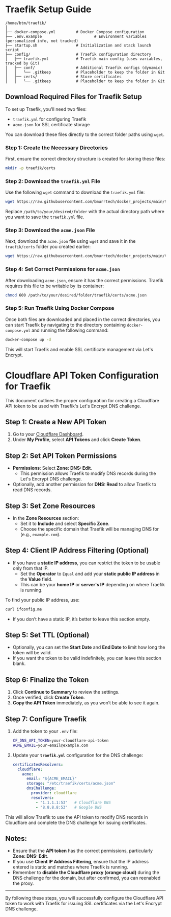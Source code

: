 

# Traefik Setup Guide

```
/home/btm/traefik/
│
├── docker-compose.yml         # Docker Compose configuration
├── .env.example                       # Environment variables (personalized info, not tracked)
├── startup.sh                 # Initialization and stack launch script
├── config/                    # Traefik configuration directory
│   ├── traefik.yml            # Traefik main config (uses variables, tracked by Git)
│   ├── conf/                  # Additional Traefik configs (dynamic)
│   │   └── .gitkeep           # Placeholder to keep the folder in Git
│   ├── certs/                 # Store certificates
│   │   └── .gitkeep           # Placeholder to keep the folder in Git
```

## Download Required Files for Traefik Setup

To set up Traefik, you'll need two files:

- `traefik.yml` for configuring Traefik
- `acme.json` for SSL certificate storage

You can download these files directly to the correct folder paths using `wget`.

### Step 1: Create the Necessary Directories

First, ensure the correct directory structure is created for storing these files:

```bash
mkdir -p traefik/certs
```

### Step 2: Download the `traefik.yml` File

Use the following `wget` command to download the `traefik.yml` file:

```bash
wget https://raw.githubusercontent.com/bmurrtech/docker_projects/main/traefik/config/traefik.yml -P /path/to/your/desired/folder
```

Replace `/path/to/your/desired/folder` with the actual directory path where you want to save the `traefik.yml` file.

### Step 3: Download the `acme.json` File

Next, download the `acme.json` file using `wget` and save it in the `traefik/certs` folder you created earlier:

```bash
wget https://raw.githubusercontent.com/bmurrtech/docker_projects/main/traefik/certs/acme.json -P /path/to/your/desired/folder/traefik/certs
```

### Step 4: Set Correct Permissions for `acme.json`

After downloading `acme.json`, ensure it has the correct permissions. Traefik requires this file to be writable by its container:

```bash
chmod 600 /path/to/your/desired/folder/traefik/certs/acme.json
```

### Step 5: Run Traefik Using Docker Compose

Once both files are downloaded and placed in the correct directories, you can start Traefik by navigating to the directory containing `docker-compose.yml` and running the following command:

```bash
docker-compose up -d
```

This will start Traefik and enable SSL certificate management via Let's Encrypt.


# Cloudflare API Token Configuration for Traefik

This document outlines the proper configuration for creating a Cloudflare API token to be used with Traefik's Let's Encrypt DNS challenge.

## Step 1: Create a New API Token

1. Go to your [Cloudflare Dashboard](https://dash.cloudflare.com/).
2. Under **My Profile**, select **API Tokens** and click **Create Token**.

## Step 2: Set API Token Permissions

- **Permissions**: Select **Zone: DNS: Edit**.
  - This permission allows Traefik to modify DNS records during the Let's Encrypt DNS challenge.
- Optionally, add another permission for **DNS: Read** to allow Traefik to read DNS records.

## Step 3: Set Zone Resources

- In the **Zone Resources** section:
  - Set it to **Include** and select **Specific Zone**.
  - Choose the specific domain that Traefik will be managing DNS for (e.g., `example.com`).

## Step 4: Client IP Address Filtering (Optional)

- If you have a **static IP address**, you can restrict the token to be usable only from that IP.
  - Set the **Operator** to `Equal` and add your **static public IP address** in the **Value** field.
  - This can be your **home IP** or **server's IP** depending on where Traefik is running.

To find your public IP address, use:
```bash
curl ifconfig.me
```

- If you don’t have a static IP, it’s better to leave this section empty.

## Step 5: Set TTL (Optional)

- Optionally, you can set the **Start Date** and **End Date** to limit how long the token will be valid.
- If you want the token to be valid indefinitely, you can leave this section blank.

## Step 6: Finalize the Token

1. Click **Continue to Summary** to review the settings.
2. Once verified, click **Create Token**.
3. **Copy the API Token** immediately, as you won’t be able to see it again.

## Step 7: Configure Traefik

1. Add the token to your `.env` file:

    ```bash
    CF_DNS_API_TOKEN=your-cloudflare-api-token
    ACME_EMAIL=your-email@example.com
    ```

2. Update your **`traefik.yml`** configuration for the DNS challenge:

    ```yaml
    certificatesResolvers:
      cloudflare:
        acme:
          email: "${ACME_EMAIL}"
          storage: "/etc/traefik/certs/acme.json"
          dnsChallenge:
            provider: cloudflare
            resolvers:
              - "1.1.1.1:53"   # Cloudflare DNS
              - "8.8.8.8:53"   # Google DNS
    ```

This will allow Traefik to use the API token to modify DNS records in Cloudflare and complete the DNS challenge for issuing certificates.

## Notes:

- Ensure that the **API token** has the correct permissions, particularly **Zone: DNS: Edit**.
- If you use **Client IP Address Filtering**, ensure that the IP address entered is static and matches where Traefik is running.
- Remember to **disable the Cloudflare proxy (orange cloud)** during the DNS challenge for the domain, but after confirmed, you can reenabled the proxy.

---

By following these steps, you will successfully configure the Cloudflare API token to work with Traefik for issuing SSL certificates via the Let's Encrypt DNS challenge.
